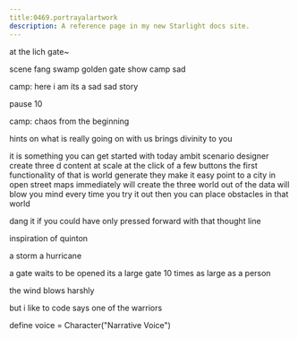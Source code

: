 ```yaml
---
title:0469.portrayalartwork
description: A reference page in my new Starlight docs site.
---
```

at the lich gate~
        
scene fang swamp golden gate
show camp sad

camp: 
here i am
its a sad sad story 

pause 10

camp: 
chaos from the beginning

hints on what is really going on with us 
brings divinity to you

it is something you can get started with today 
ambit scenario designer 
create three d content at scale at the click of a few buttons 
the first functionality of that is world generate 
they make it easy 
point to a city in open street maps 
immediately 
will create the three world out of the data
will blow you mind 
every time you try it out 
then you can place obstacles in that world 

dang it
if you could have only pressed forward with that thought line 

inspiration of quinton 

a storm 
a hurricane 

a gate waits to be opened 
its a large gate 
10 times as large as a person

the wind blows harshly 

but i like to code 
says one of the warriors 




define voice = Character("Narrative Voice")
